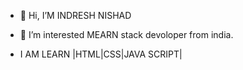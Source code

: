 - 👋 Hi, I’M INDRESH NISHAD

- 👀 I’m interested MEARN stack devoloper from  india.

- I AM LEARN |HTML|CSS|JAVA SCRIPT|
